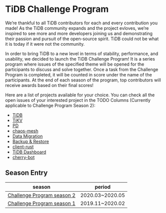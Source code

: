 # TiDB Challenge Program

We’re thankful to all TiDB contributors for each and every contribution you made! As the TiDB community expands and the project evloves, we’re inspired to see more and more developers joining us and demonstrating their passion and pursuit of the open-source spirit. TiDB could not be what it is today if it were not the community.

In order to bring TiDB to a new level in terms of stability, performance, and usability, we decided to launch the TiDB Challenge Program! It is a series program where issues of the specified theme will be opened for the participants to discuss and solve together. Once a task from the Challenge Program is completed, it will be counted in score under the name of the participants. At the end of each season of the program, top contributors will receive awards based on their final scores!

Here are a list of projects available for your choice. You can check all the open issues of your interested project in the TODO Columns (Currently applicable to Challenge Program Season 2):

- [TiDB](https://github.com/pingcap/tidb/projects/26)
- [TiKV](https://github.com/tikv/tikv/projects/20)
- [PD](https://github.com/pingcap/pd/projects/2)
- [chaos-mesh](https://github.com/pingcap/chaos-mesh/projects/14)
- [Data Migration](https://github.com/pingcap/dm/projects/1)
- [Backup & Restore](https://github.com/pingcap/br/projects/1)
- [client-rust](https://github.com/tikv/client-rust/projects/3)
- [TiDB Dashboard](https://github.com/pingcap-incubator/tidb-dashboard/projects/17)
- [cherry-bot](https://github.com/pingcap-incubator/cherry-bot/projects/1)

## Season Entry

| season                                                      | period          |
| ----------------------------------------------------------- | --------------- |
| [Challenge Program season 2](challenge-program-season-2.md) | 2020.03~2020.05 |
| [Challenge Program season 1](challenge-program-season-1.md) | 2019.11~2020.02 |
